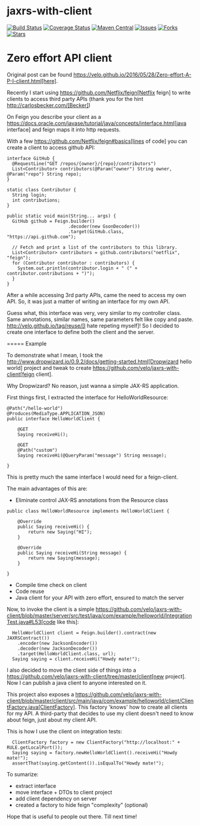 # jaxrs-with-client

[![Build Status](https://travis-ci.org/velo/jaxrs-with-client.svg?branch=master)](https://travis-ci.org/velo/jaxrs-with-client?branch=master) 
[![Coverage Status](https://coveralls.io/repos/github/velo/jaxrs-with-client/badge.svg?branch=master)](https://coveralls.io/github/velo/jaxrs-with-client?branch=master) 
[![Maven Central](https://maven-badges.herokuapp.com/maven-central/com.marvinformatics/jaxrs-with-client/badge.svg)](https://maven-badges.herokuapp.com/maven-central/com.marvinformatics/jaxrs-with-client/) 
[![Issues](https://img.shields.io/github/issues/velo/jaxrs-with-client.svg)](https://github.com/velo/jaxrs-with-client/issues) 
[![Forks](https://img.shields.io/github/forks/velo/jaxrs-with-client.svg)](https://github.com/velo/jaxrs-with-client/network) 
[![Stars](https://img.shields.io/github/stars/velo/jaxrs-with-client.svg)](https://github.com/velo/jaxrs-with-client/stargazers)

Zero effort API client
======================

Original post can be found https://velo.github.io/2016/05/28/Zero-effort-A-P-I-client.html[here].

Recently I start using https://github.com/Netflix/feign[Netflix feign] to write clients to access third party APIs (thank you for the hint http://carlosbecker.com/[Becker])

On Feign you describe your client as a https://docs.oracle.com/javase/tutorial/java/concepts/interface.html[java interface] and feign maps it into http requests.

With a few https://github.com/Netflix/feign#basics[lines of code] you can create a client to access github API:
```
interface GitHub {
  @RequestLine("GET /repos/{owner}/{repo}/contributors")
  List<Contributor> contributors(@Param("owner") String owner, @Param("repo") String repo);
}

static class Contributor {
  String login;
  int contributions;
}

public static void main(String... args) {
  GitHub github = Feign.builder()
                       .decoder(new GsonDecoder())
                       .target(GitHub.class, "https://api.github.com");

  // Fetch and print a list of the contributors to this library.
  List<Contributor> contributors = github.contributors("netflix", "feign");
  for (Contributor contributor : contributors) {
    System.out.println(contributor.login + " (" + contributor.contributions + ")");
  }
}
```

After a while accessing 3rd party APIs, came the need to access my own API.  So, it was just a matter of writing an interface for my own API.

Guess what, this interface was very, very similar to my controller class.  Same annotations, similar names, same parameters felt like copy and paste.  http://velo.github.io/tag/reuse/[I hate repeting myself]!  So I decided to create one interface to define both the client and the server.


===== Example

To demonstrate what I mean, I took the http://www.dropwizard.io/0.9.2/docs/getting-started.html[Dropwizard hello world] project and tweak to create https://github.com/velo/jaxrs-with-client[feign client].  

Why Dropwizard? No reason, just wanna a simple JAX-RS application.

First things first, I extracted the interface for HelloWorldResource:
```
@Path("/hello-world")
@Produces(MediaType.APPLICATION_JSON)
public interface HelloWorldClient {

    @GET
    Saying receiveHi();

    @GET
    @Path("custom")
    Saying receiveHi(@QueryParam("message") String message);

}
```

This is pretty much the same interface I would need for a feign-client.

The main advantages of this are:

* Eliminate control JAX-RS annotations from the Resource class
```
public class HelloWorldResource implements HelloWorldClient {

    @Override
    public Saying receiveHi() {
        return new Saying("HI");
    }

    @Override
    public Saying receiveHi(String message) {
        return new Saying(message);
    }

}
```
* Compile time check on client
* Code reuse
* Java client for your API with zero effort, ensured to match the server

Now, to invoke the client is a simple https://github.com/velo/jaxrs-with-client/blob/master/server/src/test/java/com/example/helloworld/IntegrationTest.java#L53[code like this]:
```
  HelloWorldClient client = Feign.builder().contract(new JAXRSContract())
    .encoder(new JacksonEncoder())
    .decoder(new JacksonDecoder())
    .target(HelloWorldClient.class, url);
  Saying saying = client.receiveHi("Howdy mate!");
```

I also decided to move the client side of things into a https://github.com/velo/jaxrs-with-client/tree/master/client[new project].  Now I can publish a java client to anyone interested on it.

This project also exposes a https://github.com/velo/jaxrs-with-client/blob/master/client/src/main/java/com/example/helloworld/client/ClientFactory.java[ClientFactory].  This factory 'knows' how to create all clients for my API.  A third-party that decides to use my client doesn't need to know about feign, just about my client API.

This is how I use the client on integration tests:
```
  ClientFactory factory = new ClientFactory("http://localhost:" + RULE.getLocalPort());
  Saying saying = factory.newHelloWorldClient().receiveHi("Howdy mate!");
  assertThat(saying.getContent()).isEqualTo("Howdy mate!");
```

To sumarize:

* extract interface
* move interface + DTOs to client project
* add client dependency on server
* created a factory to hide feign "complexity" (optional)

Hope that is useful to people out there. Till next time!
